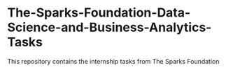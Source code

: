 # The-Sparks-Foundation-Data-Science-and-Business-Analytics-Tasks

This repository contains the internship tasks from The Sparks Foundation
